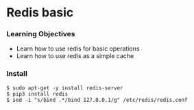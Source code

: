 #  Redis basic

### Learning Objectives
- Learn how to use redis for basic operations
- Learn how to use redis as a simple cache

### Install
```
$ sudo apt-get -y install redis-server
$ pip3 install redis
$ sed -i "s/bind .*/bind 127.0.0.1/g" /etc/redis/redis.conf
```